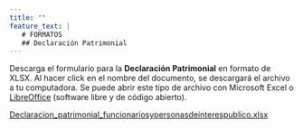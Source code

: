 ```yaml
---
title: ""
feature_text: |
   # FORMATOS
   ## Declaración Patrimonial
---
```


Descarga el formulario para la **Declaración Patrimonial** en formato de XLSX. Al hacer click en el nombre del documento, se descargará el archivo a tu computadora. Se puede abrir este tipo de archivo con Microsoft Excel o [LibreOffice](https://es.libreoffice.org/) (software libre y de código abierto).
<p></p><p></p>
<p class="long"><a href="{{ site.url }}/documentos/Declaracion_patrimonial_funcionariosypersonasdeinterespublico.xlsx">Declaracion_patrimonial_funcionariosypersonasdeinterespublico.xlsx</a></p>

